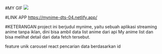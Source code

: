 
#MY GIF
![](https://gfycat.com/blanduglydevilfish)

#LINK APP
https://mynime-dts-04.netlify.app/

#KETERANGAN
project ini berjudul mynime, yaitu sebuah aplikasi streaming anime tanpa iklan, dini bisa ambil data list anime dari api My anime list dan bisa melihat detail dari data fetch tersebut.

feature unik
carousel react
pencarian data berdasarkan id

